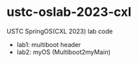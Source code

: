 # ustc-oslab-2023-cxl

USTC SpringOS(CXL 2023) lab code

- lab1: multiboot header
- lab2: myOS (Multiboot2myMain)  